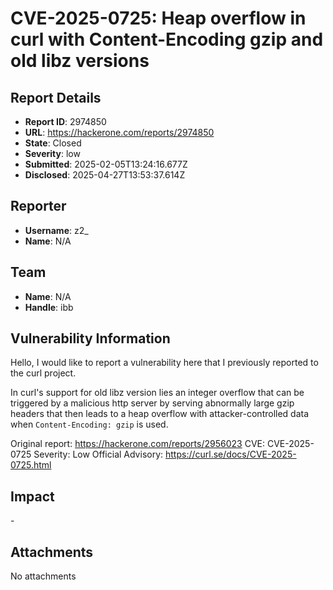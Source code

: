 # CVE-2025-0725: Heap overflow in curl with Content-Encoding gzip and old libz versions

## Report Details
- **Report ID**: 2974850
- **URL**: https://hackerone.com/reports/2974850
- **State**: Closed
- **Severity**: low
- **Submitted**: 2025-02-05T13:24:16.677Z
- **Disclosed**: 2025-04-27T13:53:37.614Z

## Reporter
- **Username**: z2_
- **Name**: N/A

## Team
- **Name**: N/A
- **Handle**: ibb

## Vulnerability Information
Hello,
I would like to report a vulnerability here that I previously reported to the curl project.

In curl's support for old libz version lies an integer overflow that can be triggered by a malicious http server by serving
abnormally large gzip headers that then leads to a heap overflow with attacker-controlled data when `Content-Encoding: gzip`
is used.

Original report: https://hackerone.com/reports/2956023
CVE: CVE-2025-0725
Severity: Low
Official Advisory: https://curl.se/docs/CVE-2025-0725.html

## Impact

\-

## Attachments
No attachments
